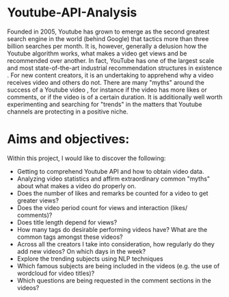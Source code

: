 # Youtube-API-Analysis

Founded in 2005, Youtube has grown to emerge as the second greatest search engine in the world (behind Google) that tactics more than three billion searches per month. It is, however, generally a delusion how the Youtube algorithm works, what makes a video get views and be recommended over another. In fact, YouTube has one of the largest scale and most state-of-the-art industrial recommendation structures in existence . For new content creators, it is an undertaking to apprehend why a video receives video and others do not. There are many "myths" around the success of a Youtube video , for instance if the video has more likes or comments, or if the video is of a certain duration. It is additionally well worth experimenting and searching for "trends" in the matters that Youtube channels are protecting in a positive niche.

# Aims and objectives:
 
Within this project, I would like to discover the following: <br />
* Getting to comprehend Youtube API and how to obtain video data.<br />
* Analyzing video statistics and affirm extraordinary common "myths" about what makes a video do properly on.<br />
* Does the number of likes and remarks be counted for a video to get greater views?<br />
* Does the video period count for views and interaction (likes/ comments)?<br />
* Does title length depend for views?<br />
* How many tags do desirable performing videos have? What are the common tags amongst these videos?<br />
* Across all the creators I take into consideration, how regularly do they add new videos? On which days in the week?<br />
* Explore the trending subjects using NLP techniques
* Which famous subjects are being included in the videos (e.g. the use of wordcloud for video titles)?
* Which questions are being requested in the comment sections in the videos?
